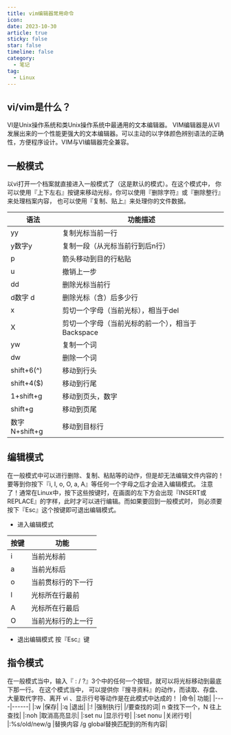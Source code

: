 ```yaml
---
title: vim编辑器常用命令
icon: 
date: 2023-10-30
article: true
sticky: false
star: false
timeline: false
category:
  - 笔记
tag:
  - Linux
---
```



## vi/vim是什么？
VI是Unix操作系统和类Unix操作系统中最通用的文本编辑器。
VIM编辑器是从VI发展出来的一个性能更强大的文本编辑器。可以主动的以字体颜色辨别语法的正确性，方便程序设计。VIM与VI编辑器完全兼容。

## 一般模式
以vi打开一个档案就直接进入一般模式了（这是默认的模式）。在这个模式中， 你可以使用『上下左右』按键来移动光标，你可以使用『删除字符』或『删除整行』来处理档案内容， 也可以使用『复制、贴上』来处理你的文件数据。

| 语法          | 功能描述                          |
| ----------- | ----------------------------- |
| yy          | 复制光标当前一行                      |
| y数字y        | 复制一段（从光标当前行到后n行）              |
| p           | 箭头移动到目的行粘贴                    |
| u           | 撤销上一步                         |
| dd          | 删除光标当前行                       |
| d数字 d       | 删除光标（含）后多少行                   |
| x           | 剪切一个字母（当前光标），相当于del           |
| X           | 剪切一个字母（当前光标的前一个），相当于Backspace |
| yw          | 复制一个词                         |
| dw          | 删除一个词                         |
| shift+6(^)  | 移动到行头                         |
| shift+4($)  | 移动到行尾                         |
| 1+shift+g   | 移动到页头，数字                      |
| shift+g     | 移动到页尾                         |
| 数字N+shift+g | 移动到目标行                        |

## 编辑模式
在一般模式中可以进行删除、复制、粘贴等的动作，但是却无法编辑文件内容的！要等到你按下『i, I, o, O, a, A』等任何一个字母之后才会进入编辑模式。
注意了！通常在Linux中，按下这些按键时，在画面的左下方会出现『INSERT或 REPLACE』的字样，此时才可以进行编辑。而如果要回到一般模式时， 则必须要按下『Esc』这个按键即可退出编辑模式。
- 进入编辑模式

| 按键   | 功能        |
| ---- | --------- |
| i    | 当前光标前     |
| a    | 当前光标后     |
| o    | 当前贯标行的下一行 |
| l    | 光标所在行最前   |
| A    | 光标所在行最后   |
| O    | 当前光标行的上一行 |

- 退出编辑模式
按『Esc』键

## 指令模式
在一般模式当中，输入『 : / ?』3个中的任何一个按钮，就可以将光标移动到最底下那一行。
在这个模式当中， 可以提供你『搜寻资料』的动作，而读取、存盘、大量取代字符、离开 vi 、显示行号等动作是在此模式中达成的！
|命令|	功能|
|----|------|
|:w	|保存|
|:q	|退出|
|:!	|强制执行|
|/要查找的词|	n 查找下一个，N 往上查找|
|:noh	|取消高亮显示|
|:set nu	|显示行号|
|:set nonu	|关闭行号|
|:%s/old/new/g	|替换内容   /g global替换匹配到的所有内容|
